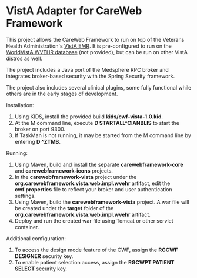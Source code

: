 # VistA Adapter for CareWeb Framework
This project allows the CareWeb Framework to run on top of the Veterans Health Administration's [VistA EMR](http://www.ehealth.va.gov/VistA.asp).  It is pre-configured to run on the  [WorldVistA WVEHR database](http://worldvista.org/Software_Download)  (not provided), but can be run on other VistA distros as well.

The project includes a Java port of the Medsphere RPC broker and integrates broker-based security with
the Spring Security framework.

The project also includes several clinical plugins, some fully functional while others are in the early
stages of development.

Installation:

1. Using KIDS, install the provided build <b>kids/cwf-vista-1.0.kid</b>.
2. At the M command line, execute <b>D STARTALL^CIANBLIS</b> to start the broker on port 9300.
3. If TaskMan is not running, it may be started from the M command line by entering <b>D ^ZTMB</b>.

Running:

1. Using Maven, build and install the separate <b>carewebframework-core</b> and <b>carewebframework-icons</b> projects.
2. In the <b>carewebframework-vista</b> project under the <b>org.carewebframework.vista.web.impl.wvehr</b> artifact, edit the <b>cwf.properties</b> file to reflect your broker and user authentication settings.
3. Using Maven, build the <b>carewebframework-vista</b> project.  A war file will be created under the <b>target</b> folder of the <b>org.carewebframework.vista.web.impl.wvehr</b> artifact.
4. Deploy and run the created war file using Tomcat or other servlet container.

Additional configuration:

1. To access the design mode feature of the CWF, assign the <b>RGCWF DESIGNER</b> security key.
2. To enable patient selection access, assign the <b>RGCWPT PATIENT SELECT</b> security key.
